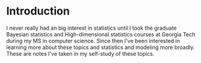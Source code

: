 # Introduction

I never really had an big interest in statistics until I took the graduate Bayesian statistics and High-dimensional statistics courses at Georgia Tech during my MS in computer science. Since then I've been interested in learning more about these topics and statistics and modeling more broadly. These are notes I've taken in my self-study of these topics.
